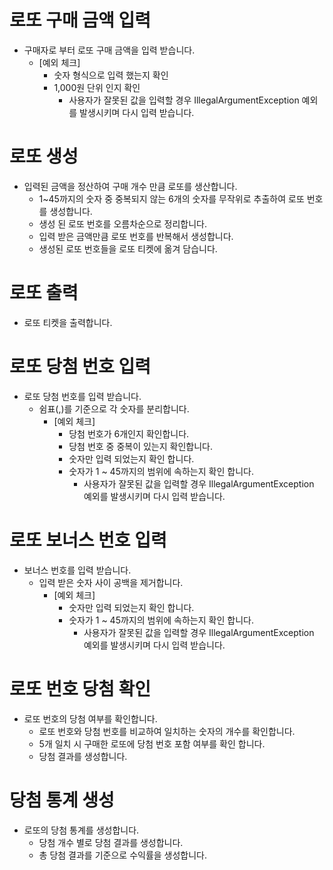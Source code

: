 # 로또 구매 금액 입력
- 구매자로 부터 로또 구매 금액을 입력 받습니다.
  - [예외 체크]
    - 숫자 형식으로 입력 했는지 확인
    - 1,000원 단위 인지 확인
      - 사용자가 잘못된 값을 입력할 경우 IllegalArgumentException 예외를 발생시키며 다시 입력 받습니다.

# 로또 생성
- 입력된 금액을 정산하여 구매 개수 만큼 로또를 생산합니다.
  - 1~45까지의 숫자 중 중복되지 않는 6개의 숫자를 무작위로 추출하여 로또 번호를 생성합니다.
  - 생성 된 로또 번호를 오름차순으로 정리합니다.
  - 입력 받은 금액만큼 로또 번호를 반복해서 생성합니다.
  - 생성된 로또 번호들을 로또 티켓에 옮겨 담습니다.

# 로또 출력
-  로또 티켓을 출력합니다.

# 로또 당첨 번호 입력
- 로또 당첨 번호를 입력 받습니다.
  - 쉼표(,)를 기준으로 각 숫자를 분리합니다.
    - [예외 체크]
      - 당첨 번호가 6개인지 확인합니다.
      - 당첨 번호 중 중복이 있는지 확인합니다.
      - 숫자만 입력 되었는지 확인 합니다.
      - 숫자가 1 ~ 45까지의 범위에 속하는지 확인 합니다. 
        - 사용자가 잘못된 값을 입력할 경우 IllegalArgumentException 예외를 발생시키며 다시 입력 받습니다.

# 로또 보너스 번호 입력    
- 보너스 번호를 입력 받습니다.
    - 입력 받은 숫자 사이 공백을 제거합니다.
      - [예외 체크]
        - 숫자만 입력 되었는지 확인 합니다.
        - 숫자가 1 ~ 45까지의 범위에 속하는지 확인 합니다.
            - 사용자가 잘못된 값을 입력할 경우 IllegalArgumentException 예외를 발생시키며 다시 입력 받습니다.


# 로또 번호 당첨 확인
- 로또 번호의 당첨 여부를 확인합니다.
  - 로또 번호와 당첨 번호를 비교하여 일치하는 숫자의 개수를 확인합니다.
  - 5개 일치 시 구매한 로또에 당첨 번호 포함 여부를 확인 합니다.
  - 당첨 결과를 생성합니다.

# 당첨 통계 생성
- 로또의 당첨 통계를 생성합니다.
  - 당첨 개수 별로 당첨 결과를 생성합니다.
  - 총 당첨 결과를 기준으로 수익률을 생성합니다.

